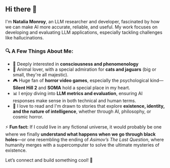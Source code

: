 ## Hi there 👋  

I'm **Natalia Monroy**, an LLM researcher and developer, fascinated by how we can make AI more accurate, reliable, and useful. My work focuses on developing and evaluating LLM applications, especially tackling challenges like hallucinations.  

### 🔍 A Few Things About Me:  
- 🧠 Deeply interested in **consciousness and phenomenology**
- 🐆 Animal lover, with a special admiration for **cats and jaguars** (big or small, they're all majestic).  
- 🎮 Huge fan of **horror video games**, especially the psychological kind—**Silent Hill 2** and **SOMA** hold a special place in my heart.  
- 📊 I enjoy diving into **LLM metrics and evaluation**, ensuring AI responses make sense in both technical and human terms.  
- 📖 I love to read and I'm drawn to stories that explore **existence, identity, and the nature of intelligence**, whether through AI, philosophy, or cosmic horror.  

⚡ **Fun fact:** If I could live in any fictional universe, it would probably be one where we finally **understand what happens when we go through black holes**—or one resembling the ending of *Asimov’s The Last Question*, where humanity merges with a supercomputer to solve the ultimate mysteries of existence.  

Let’s connect and build something cool! 🚀  


<!--
**natmishu96/natmishu96** is a ✨ _special_ ✨ repository because its `README.md` (this file) appears on your GitHub profile.

Here are some ideas to get you started:

- 🔭 I’m currently working on ...
- 🌱 I’m currently learning ...
- 👯 I’m looking to collaborate on ...
- 🤔 I’m looking for help with ...
- 💬 Ask me about ...
- 📫 How to reach me: ...
- 😄 Pronouns: ...
- ⚡ Fun fact: ...
-->
